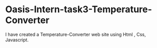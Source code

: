 # Oasis-Intern-task3-Temperature-Converter
I have created a Temperature-Converter web site  using Html , Css,  Javascript.
